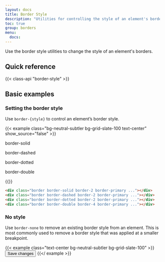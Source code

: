 ```yaml
---
layout: docs
title: Border Style
description: "Utilities for controlling the style of an element's borders."
toc: true
group: borders
menu:
  docs:
---
```


Use the border style utilities to change the style of an element's borders.

## Quick reference

{{< class-api "border-style" >}}

## Basic examples

### Setting the border style

Use `border-{style}` to control an element’s border style.

{{< example class="bg-neutral-subtler bg-grid-slate-100 text-center" show_source="false" >}}
<div class="d-flex justify-content-around text-center">
<div class="d-flex flex-column">
  <p class="fw-semibold text-muted fs-sm mb-2">border-solid</p>
  <div class="border border-solid border-primary border-2 d-inline-block mx-auto bd-w-16 bd-h-16"></div>
</div>
<div class="d-flex flex-column">
  <p class="fw-semibold text-muted fs-sm mb-2">border-dashed</p>
  <div class="border border-dashed border-2 border-primary d-inline-block mx-auto bd-w-16 bd-h-16"></div>
</div>
<div class="d-flex flex-column">
  <p class="fw-semibold text-muted fs-sm mb-2">border-dotted</p>
  <div class="border border-dotted border-2 border-primary d-inline-block mx-auto bd-w-16 bd-h-16"></div>
</div>
<div class="d-flex flex-column">
  <p class="fw-semibold text-muted fs-sm mb-2">border-double</p>
  <div class="border border-double border-4 border-primary d-inline-block mx-auto bd-w-16 bd-h-16"></div>
</div>
</div>
{{</ example >}}

```html
<div class="border border-solid border-2 border-primary ..."></div>
<div class="border border-dashed border-2 border-primary ..."></div>
<div class="border border-dotted border-2 border-primary ..."></div>
<div class="border border-double border-4 border-primary ..."></div>
```

### No style

Use `border-none` to remove an existing border style from an element.
This is most commonly used to remove a border style that was applied at a smaller breakpoint.

{{< example class="text-center bg-neutral-subtler bg-grid-slate-100" >}}
  <button class="btn btn-outline-primary border-none">Save changes</button>
{{</ example >}}